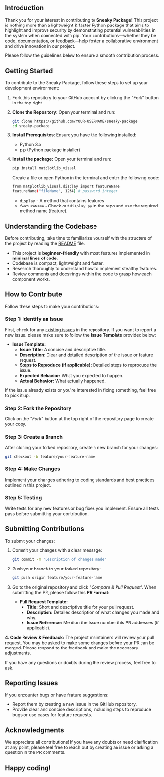 ## Introduction
Thank you for your interest in contributing to **Sneaky Package!** This project is nothing more than a lightweight & faster Python package that aims to highlight and improve security by demonstrating potential vulnerabilities in the system when connected with pip. Your contributions—whether they be code, documentation, or feedback—help foster a collaborative environment and drive innovation in our project.

Please follow the guidelines below to ensure a smooth contribution process.

## Getting Started
To contribute to the Sneaky Package, follow these steps to set up your development environment:

1. Fork this repository to your GitHub account by clicking the "Fork" button in the top right.

2. **Clone the Repository**:
   Open your terminal and run:
   ```bash
   git clone https://github.com/YOUR-USERNAME/sneaky-package
   cd sneaky-package
   ```

3. **Install Prerequisites**:
   Ensure you have the following installed:
   - Python 3.x
   - pip (Python package installer)

4. **Install the package:**
   Open your terminal and run:
   ```bash
   pip install matplotlib_visual
   ```  

   Create a file or open Python in the terminal and enter the following code:
   ```bash
   from matplotlib_visual.display import featureName  
   featureName("fileName", 1234) # password integer
   ```  

      - `display` - A method that contains features  
      - `featureName` - Check out `display.py` in the repo and use the required method name (feature).

## Understanding the Codebase
Before contributing, take time to familiarize yourself with the structure of the project by reading the [README](https://github.com/AmateursLeague/sneaky-package/blob/main/README.md) file. 
   - This project is **beginner-friendly** with most features implemented in **minimal lines of code**.
   - Codebase is compact, lightweight and faster.  
   - Research thoroughly to understand how to implement stealthy features.
   - Review comments and docstrings within the code to grasp how each component works.

## How to Contribute
Follow these steps to make your contributions:

### Step 1: Identify an Issue
First, check for any [existing issues](https://github.com/AmateursLeague/sneaky-package/issues) in the repository. If you want to report a new issue, please make sure to follow the **Issue Template** provided below:

   - **Issue Template:**
      - **Issue Title:** A concise and descriptive title.
      - **Description:** Clear and detailed description of the issue or feature request.
      - **Steps to Reproduce (if applicable):** Detailed steps to reproduce the issue.
      - **Expected Behavior:** What you expected to happen.
      - **Actual Behavior:** What actually happened.

If the issue already exists or you're interested in fixing something, feel free to pick it up.

### Step 2: Fork the Repository
   Click on the "_Fork_" button at the top right of the repository page to create your copy.

### Step 3: Create a Branch
   After cloning your forked repository, create a new branch for your changes:
   ```bash
   git checkout -b feature/your-feature-name
   ```

### Step 4: Make Changes
   Implement your changes adhering to coding standards and best practices outlined in this project.

### Step 5: Testing
   Write tests for any new features or bug fixes you implement. Ensure all tests pass before submitting your contribution.

## Submitting Contributions
To submit your changes:

1. Commit your changes with a clear message:
   ```bash
   git commit -m "Description of changes made"
   ```

2. Push your branch to your forked repository:
   ```bash
   git push origin feature/your-feature-name
   ```

3. Go to the original repository and click "_Compare & Pull Request_". When submitting the PR, please follow this **PR Format:**

   - **Pull Request Template:**
      - **Title:** Short and descriptive title for your pull request.
      - **Description:** Detailed description of what changes you made and why.
      - **Issue Reference:** Mention the issue number this PR addresses (if applicable).

**4. Code Review & Feedback:**
The project maintainers will review your pull request. You may be asked to make some changes before your PR can be merged. Please respond to the feedback and make the necessary adjustments.

If you have any questions or doubts during the review process, feel free to ask.

## Reporting Issues
If you encounter bugs or have feature suggestions:

- Report them by creating a new issue in the GitHub repository.
- Provide clear and concise descriptions, including steps to reproduce bugs or use cases for feature requests.

## Acknowledgments
We appreciate all contributions! If you have any doubts or need clarification at any point, please feel free to reach out by creating an issue or asking a question in the PR comments.

Happy coding!
---
